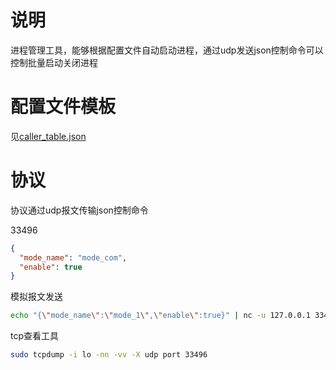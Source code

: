# 说明

进程管理工具，能够根据配置文件自动启动进程，通过udp发送json控制命令可以控制批量启动关闭进程

# 配置文件模板

见[caller_table.json](res/conf/caller_table.json)

# 协议

协议通过udp报文传输json控制命令

33496

```json
{
  "mode_name": "mode_com",
  "enable": true
}
```

模拟报文发送

```bash
echo "{\"mode_name\":\"mode_1\",\"enable\":true}" | nc -u 127.0.0.1 33496
```

tcp查看工具

```bash
sudo tcpdump -i lo -nn -vv -X udp port 33496
```